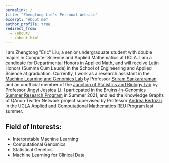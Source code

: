 ```yaml
---
permalink: /
title: "Zhengtong Liu's Personal Website"
excerpt: "About me"
author_profile: true
redirect_from: 
  - /about/
  - /about.html
---
```


I am Zhengtong "Eric" Liu, a senior undergraduate student with double majors in Computer Science and Applied Mathematics at UCLA. I am a candidate for Departmental Honors in Applied Math, and will receive Latin Honors (Summa Cum Laude) in the School of Engineering and Applied Science at graduation. Currently, I work as a research assistant in the [Machine Learning and Genomics Lab](https://sriramlab.dgsom.ucla.edu/pages/) by Professor [Sriram Sankararaman](http://web.cs.ucla.edu/~sriram/) and an unofficial member of the [Junction of Statistics and Biology Lab](http://jsb.ucla.edu/) by Professor [Jingyi Jessica Li](http://jsb.ucla.edu/about-jingyi-jessica-li). I particpated in the [Bruins-In-Genomics Summer Research Program](https://qcb.ucla.edu/big-summer/big2021/) in Summer 2021, and led the Knowledge Graphs of QAnon Twitter Network project supervised by Professor [Andrea Bertozzi](https://www.math.ucla.edu/~bertozzi/) in the [UCLA Applied and Computational Mathematics REU Program](https://www.math.ucla.edu/~bertozzi/WORKFORCE/REU2022Topics.html) last summer.

Field of Interests:
------
* Interpretable Machine Learning
* Computational Genomics
* Statistical Genetics
* Machine Learning for Clinical Data